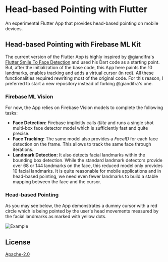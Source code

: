# Head-based Pointing with Flutter

An experimental Flutter App that provides head-based pointing on mobile devices.

## Head-based Pointing with Firebase ML Kit
The current version of the Flutter App is highly inspired by @giandifra's [Flutter Smile To Face Detection](https://github.com/giandifra/Flutter-Smile-Face-Detection) and used his Dart code as a starting point. But, after the initialization of the base code, this App here paints the 10 landmarks, enables tracking and adds a virtual cursor (in red). All these functionalities required rewriting most of the original code. For this reason, I preferred to start a new repository instead of forking @giandifra's one.

### Firebase ML Vision
For now, the App relies on Firebase Vision models to complete the following tasks:

* **Face Detection:** Firebase implicitly calls *tflite* and runs a single shot multi-box face detector model which is sufficiently fast and quite precise.
* **Face Tracking:** The same model also provides a *FaceID* for each face detection on the frame. This allows to track the same face through iterations.
* **Landmark Detection:** It also detects facial landmarks within the bounding box detection. While the standard landmark detectors provide over 68 or 144 landmarks on the face, this reduced model only provides 10 facial landmarks. It is quite reasonable for mobile applications and in head-based pointing, we need even fewer landmarks to build a stable mapping between the face and the cursor.

### Head-based Pointing

As you may see below, the App demonstrates a dummy cursor with a red circle which is being pointed by the user's head movements measured by the facial landmarks as marked with yellow dots.

![Example](https://media.giphy.com/media/dWkvkSoEfdBIIE2maI/giphy.gif)

## License
[Apache-2.0](http://www.apache.org/licenses/LICENSE-2.0)
